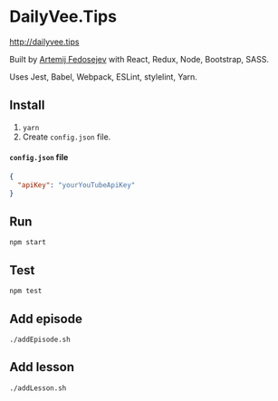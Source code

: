 # DailyVee.Tips

http://dailyvee.tips

Built by [Artemij Fedosejev](http://artemij.com) with React, Redux, Node, Bootstrap, SASS.

Uses Jest, Babel, Webpack, ESLint, stylelint, Yarn.

## Install

1. `yarn`
2. Create `config.json` file.

#### `config.json` file

```json
{
  "apiKey": "yourYouTubeApiKey"
}
```

## Run

`npm start`

## Test

`npm test`

## Add episode

`./addEpisode.sh`

## Add lesson

`./addLesson.sh`
